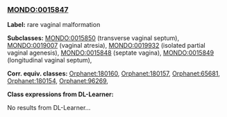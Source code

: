 
### [MONDO:0015847](http://purl.obolibrary.org/obo/MONDO_0015847)
**Label:** rare vaginal malformation

**Subclasses:** [MONDO:0015850](http://purl.obolibrary.org/obo/MONDO_0015850) (transverse vaginal septum), [MONDO:0019007](http://purl.obolibrary.org/obo/MONDO_0019007) (vaginal atresia), [MONDO:0019932](http://purl.obolibrary.org/obo/MONDO_0019932) (isolated partial vaginal agenesis), [MONDO:0015848](http://purl.obolibrary.org/obo/MONDO_0015848) (septate vagina), [MONDO:0015849](http://purl.obolibrary.org/obo/MONDO_0015849) (longitudinal vaginal septum), 

**Corr. equiv. classes:** [Orphanet:180160](http://www.orpha.net/ORDO/Orphanet_180160), [Orphanet:180157](http://www.orpha.net/ORDO/Orphanet_180157), [Orphanet:65681](http://www.orpha.net/ORDO/Orphanet_65681), [Orphanet:180154](http://www.orpha.net/ORDO/Orphanet_180154), [Orphanet:96269](http://www.orpha.net/ORDO/Orphanet_96269), 

**Class expressions from DL-Learner:**

No results from DL-Learner...



